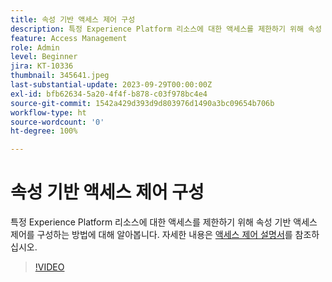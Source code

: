 ```yaml
---
title: 속성 기반 액세스 제어 구성
description: 특정 Experience Platform 리소스에 대한 액세스를 제한하기 위해 속성 기반 액세스 제어를 구성하는 방법에 대해 알아봅니다.
feature: Access Management
role: Admin
level: Beginner
jira: KT-10336
thumbnail: 345641.jpeg
last-substantial-update: 2023-09-29T00:00:00Z
exl-id: bfb62634-5a20-4f4f-b878-c03f978bc4e4
source-git-commit: 1542a429d393d9d803976d1490a3bc09654b706b
workflow-type: ht
source-wordcount: '0'
ht-degree: 100%

---
```


# 속성 기반 액세스 제어 구성

특정 Experience Platform 리소스에 대한 액세스를 제한하기 위해 속성 기반 액세스 제어를 구성하는 방법에 대해 알아봅니다. 자세한 내용은 [액세스 제어 설명서](https://experienceleague.adobe.com/docs/experience-platform/access-control/abac/overview.html?lang=ko)를 참조하십시오.

>[!VIDEO](https://video.tv.adobe.com/v/345641?learn=on)
